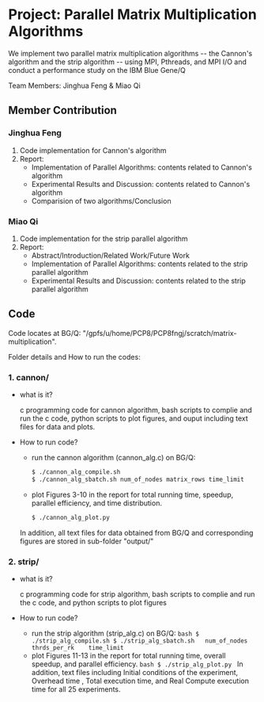 # Project: Parallel Matrix Multiplication Algorithms

We implement two parallel matrix multiplication algorithms -- the Cannon's algorithm and the strip algorithm -- using MPI, Pthreads, and MPI I/O and conduct a performance study on the IBM Blue Gene/Q

Team Members: Jinghua Feng & Miao Qi 


## Member Contribution
### Jinghua Feng
1. Code implementation for Cannon's algorithm
2. Report: 
    - Implementation of Parallel Algorithms: contents related to Cannon's algorithm
    - Experimental Results and Discussion: contents related to Cannon's algorithm 
    - Comparision of two algorithms/Conclusion
### Miao Qi
1. Code implementation for the strip parallel algorithm
2. Report: 
    - Abstract/Introduction/Related Work/Future Work
    - Implementation of Parallel Algorithms: contents related to the strip parallel algorithm
    - Experimental Results and Discussion: contents related to the strip parallel algorithm

## Code
Code locates at BG/Q: "/gpfs/u/home/PCP8/PCP8fngj/scratch/matrix-multiplication". 

Folder details and How to run the codes:
### 1. cannon/
- what is it?
    
    c programming code for cannon algorithm, bash scripts to complie and run the c code, python scripts to plot figures, and ouput including text files for data and plots. 

- How to run code?
    - run the cannon algorithm (cannon_alg.c) on BG/Q: 
        ```bash
        $ ./cannon_alg_compile.sh
        $ ./cannon_alg_sbatch.sh num_of_nodes matrix_rows time_limit
        ```
    - plot Figures 3-10 in the report for total running time, speedup, parallel efficiency, and time distribution.
        ```bash
        $ ./cannon_alg_plot.py
        ```
    In addition, all text files for data obtained from BG/Q and corresponding figures are stored in sub-folder "output/" 

### 2. strip/
- what is it?
    
    c programming code for strip algorithm, bash scripts to complie and run the c code, and python scripts to plot figures
- How to run code?
    - run the strip algorithm (strip_alg.c) on BG/Q: 
            ```bash
            $ ./strip_alg_compile.sh
            $ ./strip_alg_sbatch.sh   num_of_nodes    thrds_per_rk    time_limit
            ```
    - plot Figures 11-13 in the report for total running time, overall speedup, and parallel efficiency.
            ```bash
            $ ./strip_alg_plot.py
            ```
    In addition, text files including Initial conditions of the experiment, Overhead time , Total execution time, and Real Compute execution time for all 25 experiments.  
